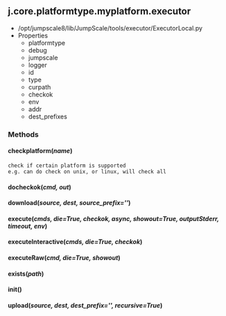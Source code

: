 <!-- toc -->
## j.core.platformtype.myplatform.executor

- /opt/jumpscale8/lib/JumpScale/tools/executor/ExecutorLocal.py
- Properties
    - platformtype
    - debug
    - jumpscale
    - logger
    - id
    - type
    - curpath
    - checkok
    - env
    - addr
    - dest_prefixes

### Methods

#### checkplatform(*name*) 

```
check if certain platform is supported
e.g. can do check on unix, or linux, will check all

```

#### docheckok(*cmd, out*) 

#### download(*source, dest, source_prefix=''*) 

#### execute(*cmds, die=True, checkok, async, showout=True, outputStderr, timeout, env*) 

#### executeInteractive(*cmds, die=True, checkok*) 

#### executeRaw(*cmd, die=True, showout*) 

#### exists(*path*) 

#### init() 

#### upload(*source, dest, dest_prefix='', recursive=True*) 

